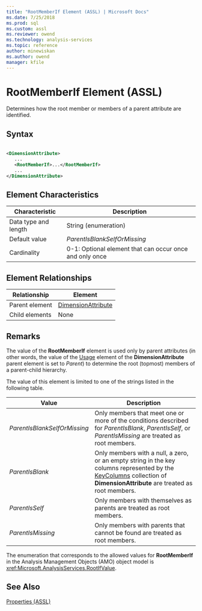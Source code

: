 ```yaml
---
title: "RootMemberIf Element (ASSL) | Microsoft Docs"
ms.date: 7/25/2018
ms.prod: sql
ms.custom: assl
ms.reviewer: owend
ms.technology: analysis-services
ms.topic: reference
author: minewiskan
ms.author: owend
manager: kfile
---
```

# RootMemberIf Element (ASSL)

  Determines how the root member or members of a parent attribute are identified.  
  
## Syntax  
  
```xml  
  
<DimensionAttribute>  
   ...  
   <RootMemberIf>...</RootMemberIf>  
   ...  
</DimensionAttribute>  
```  
  
## Element Characteristics  
  
|Characteristic|Description|  
|--------------------|-----------------|  
|Data type and length|String (enumeration)|  
|Default value|*ParentIsBlankSelfOrMissing*|  
|Cardinality|0-1: Optional element that can occur once and only once|  
  
## Element Relationships  
  
|Relationship|Element|  
|------------------|-------------|  
|Parent element|[DimensionAttribute](../data-type/dimensionattribute-data-type-assl.md)|  
|Child elements|None|  
  
## Remarks  
 The value of the **RootMemberIf** element is used only by parent attributes (in other words, the value of the [Usage](usage-element-dimensionattribute-assl.md) element of the **DimensionAttribute** parent element is set to *Parent*) to determine the root (topmost) members of a parent-child hierarchy.  
  
 The value of this element is limited to one of the strings listed in the following table.  
  
|Value|Description|  
|-----------|-----------------|  
|*ParentIsBlankSelfOrMissing*|Only members that meet one or more of the conditions described for *ParentIsBlank*, *ParentIsSelf*, or *ParentIsMissing* are treated as root members.|  
|*ParentIsBlank*|Only members with a null, a zero, or an empty string in the key columns represented by the [KeyColumns](collections/keycolumns-element-assl.md) collection of **DimensionAttribute** are treated as root members.|  
|*ParentIsSelf*|Only members with themselves as parents are treated as root members.|  
|*ParentIsMissing*|Only members with parents that cannot be found are treated as root members.|  
  
 The enumeration that corresponds to the allowed values for **RootMemberIf** in the Analysis Management Objects (AMO) object model is <xref:Microsoft.AnalysisServices.RootIfValue>.  
  
## See Also  
 [Properties &#40;ASSL&#41;](properties-assl.md)  
  
  
